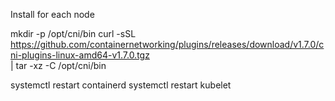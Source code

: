 Install for each node

mkdir -p /opt/cni/bin
curl -sSL https://github.com/containernetworking/plugins/releases/download/v1.7.0/cni-plugins-linux-amd64-v1.7.0.tgz \
  | tar -xz -C /opt/cni/bin

systemctl restart containerd
systemctl restart kubelet